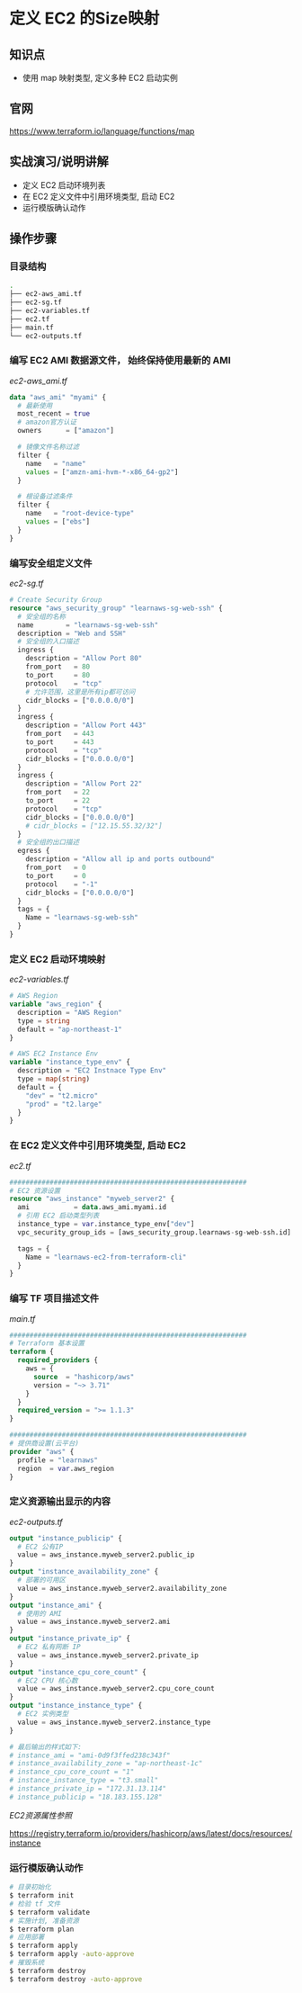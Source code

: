 定义 EC2 的Size映射
====================================

## 知识点

* 使用 map 映射类型, 定义多种 EC2 启动实例

## 官网

https://www.terraform.io/language/functions/map

## 实战演习/说明讲解

+ 定义 EC2 启动环境列表
+ 在 EC2 定义文件中引用环境类型, 启动 EC2
+ 运行模版确认动作

## 操作步骤

### 目录结构

```bash
.
├── ec2-aws_ami.tf
├── ec2-sg.tf
├── ec2-variables.tf
├── ec2.tf
├── main.tf
└── ec2-outputs.tf
```

### 编写 EC2 AMI 数据源文件， 始终保持使用最新的 AMI

*ec2-aws_ami.tf*

```terraform
data "aws_ami" "myami" {
  # 最新使用
  most_recent = true
  # amazon官方认证
  owners      = ["amazon"]

  # 镜像文件名称过滤
  filter {
    name   = "name"
    values = ["amzn-ami-hvm-*-x86_64-gp2"]
  }

  # 根设备过滤条件
  filter {
    name   = "root-device-type"
    values = ["ebs"]
  }
}
```

### 编写安全组定义文件

*ec2-sg.tf*

```terraform
# Create Security Group
resource "aws_security_group" "learnaws-sg-web-ssh" {
  # 安全组的名称
  name        = "learnaws-sg-web-ssh"
  description = "Web and SSH"
  # 安全组的入口描述
  ingress {
    description = "Allow Port 80"
    from_port   = 80
    to_port     = 80
    protocol    = "tcp"
    # 允许范围，这里是所有ip都可访问
    cidr_blocks = ["0.0.0.0/0"]
  }
  ingress {
    description = "Allow Port 443"
    from_port   = 443
    to_port     = 443
    protocol    = "tcp"
    cidr_blocks = ["0.0.0.0/0"]
  }
  ingress {
    description = "Allow Port 22"
    from_port   = 22
    to_port     = 22
    protocol    = "tcp"
    cidr_blocks = ["0.0.0.0/0"]
    # cidr_blocks = ["12.15.55.32/32"]
  }
  # 安全组的出口描述
  egress {
    description = "Allow all ip and ports outbound"
    from_port   = 0
    to_port     = 0
    protocol    = "-1"
    cidr_blocks = ["0.0.0.0/0"]
  }
  tags = {
    Name = "learnaws-sg-web-ssh"
  }
}
```

### 定义 EC2 启动环境映射

*ec2-variables.tf*

```terraform
# AWS Region
variable "aws_region" {
  description = "AWS Region"
  type = string
  default = "ap-northeast-1"
}

# AWS EC2 Instance Env
variable "instance_type_env" {
  description = "EC2 Instnace Type Env"
  type = map(string)
  default = {
    "dev" = "t2.micro"
    "prod" = "t2.large"
  }
}
```

### 在 EC2 定义文件中引用环境类型, 启动 EC2

*ec2.tf*

```terraform
###########################################################
# EC2 资源设置
resource "aws_instance" "myweb_server2" {
  ami           = data.aws_ami.myami.id
  # 引用 EC2 启动类型列表
  instance_type = var.instance_type_env["dev"]
  vpc_security_group_ids = [aws_security_group.learnaws-sg-web-ssh.id]

  tags = {
    Name = "learnaws-ec2-from-terraform-cli"
  }
}
```

### 编写 TF 项目描述文件

*main.tf*

```terraform
###########################################################
# Terraform 基本设置
terraform {
  required_providers {
    aws = {
      source  = "hashicorp/aws"
      version = "~> 3.71"
    }
  }
  required_version = ">= 1.1.3"
}

###########################################################
# 提供商设置(云平台)
provider "aws" {
  profile = "learnaws"
  region  = var.aws_region
}
```

### 定义资源输出显示的内容

*ec2-outputs.tf*

```terraform
output "instance_publicip" {
  # EC2 公有IP
  value = aws_instance.myweb_server2.public_ip
}
output "instance_availability_zone" {
  # 部署的可用区
  value = aws_instance.myweb_server2.availability_zone
}
output "instance_ami" {
  # 使用的 AMI
  value = aws_instance.myweb_server2.ami
}
output "instance_private_ip" {
  # EC2 私有网断 IP
  value = aws_instance.myweb_server2.private_ip
}
output "instance_cpu_core_count" {
  # EC2 CPU 核心数
  value = aws_instance.myweb_server2.cpu_core_count
}
output "instance_instance_type" {
  # EC2 实例类型
  value = aws_instance.myweb_server2.instance_type
}

# 最后输出的样式如下:
# instance_ami = "ami-0d9f3ffed238c343f"
# instance_availability_zone = "ap-northeast-1c"
# instance_cpu_core_count = "1"
# instance_instance_type = "t3.small"
# instance_private_ip = "172.31.13.114"
# instance_publicip = "18.183.155.128"
```

_EC2资源属性参照_

https://registry.terraform.io/providers/hashicorp/aws/latest/docs/resources/instance

### 运行模版确认动作

```bash
# 目录初始化
$ terraform init
# 检验 tf 文件
$ terraform validate
# 实施计划, 准备资源
$ terraform plan
# 应用部署
$ terraform apply
$ terraform apply -auto-approve
# 摧毁系统
$ terraform destroy
$ terraform destroy -auto-approve
```
